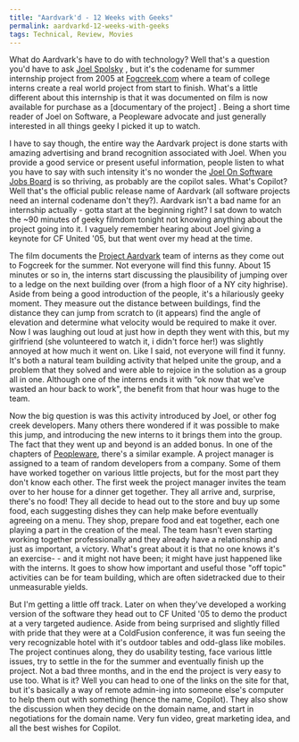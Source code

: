 ```yaml
---
title: "Aardvark'd - 12 Weeks with Geeks"
permalink: aardvarkd-12-weeks-with-geeks
tags: Technical, Review, Movies
---
```


What do Aardvark's have to do with technology? Well that's a question you'd have to ask [Joel Spolsky] , but it's the codename for summer internship project from 2005 at [Fogcreek.com] where a team of college interns create a real world project from start to finish. What's a little different about this internship is that it was documented on film is now available for purchase as a [documentary of the project] . Being a short time reader of Joel on Software, a Peopleware advocate and just generally interested in all things geeky I picked it up to watch.

I have to say though, the entire way the Aardvark project is done starts with amazing advertising and brand recognition associated with Joel. When you provide a good service or present useful information, people listen to what you have to say with such intensity it's no wonder the [Joel On Software Jobs Board] is so thriving, as probably are the copilot sales. What's Copilot? Well that's the official public release name of Aardvark (all software projects need an internal codename don't they?). Aardvark isn't a bad name for an internship actually - gotta start at the beginning right? I sat down to watch the ~90 minutes of geeky filmdom tonight not knowing anything about the project going into it. I vaguely remember hearing about Joel giving a keynote for CF United '05, but that went over my head at the time.

The film documents the [Project Aardvark] team of interns as they come out to Fogcreek for the summer. Not everyone will find this funny. About 15 minutes or so in, the interns start discussing the plausibility of jumping over to a ledge on the next building over (from a high floor of a NY city highrise). Aside from being a good introduction of the people, it's a hilariously geeky moment. They measure out the distance between buildings, find the distance they can jump from scratch to (it appears) find the angle of elevation and determine what velocity would be required to make it over. Now I was laughing out loud at just how in depth they went with this, but my girlfriend (she volunteered to watch it, i didn't force her!) was slightly annoyed at how much it went on. Like I said, not everyone will find it funny. It's both a natural team building activity that helped unite the group, and a problem that they solved and were able to rejoice in the solution as a group all in one. Although one of the interns ends it with “ok now that we've wasted an hour back to work", the benefit from that hour was huge to the team.

Now the big question is was this activity introduced by Joel, or other fog creek developers. Many others there wondered if it was possible to make this jump, and introducing the new interns to it brings them into the group. The fact that they went up and beyond is an added bonus. In one of the chapters of [Peopleware](http://www.amazon.com/Peopleware-Productive-Projects-Teams-Ed/dp/0932633439), there's a similar example. A project manager is assigned to a team of random developers from a company. Some of them have worked together on various little projects, but for the most part they don't know each other. The first week the project manager invites the team over to her house for a dinner get together. They all arrive and, surprise, there's no food! They all decide to head out to the store and buy up some food, each suggesting dishes they can help make before eventually agreeing on a menu. They shop, prepare food and eat together, each one playing a part in the creation of the meal. The team hasn't even starting working together professionally and they already have a relationship and just as important, a victory. What's great about it is that no one knows it's an exercise- - and it might not have been; it might have just happened like with the interns. It goes to show how important and useful those "off topic" activities can be for team building, which are often sidetracked due to their unmeasurable yields.

But I'm getting a little off track. Later on when they've developed a working version of the software they head out to CF United '05 to demo the product at a very targeted audience. Aside from being surprised and slightly filled with pride that they were at a ColdFusion conference, it was fun seeing the very recognizable hotel with it's outdoor tables and odd-glass like mobiles. The project continues along, they do usability testing, face various little issues, try to settle in the for the summer and eventually finish up the project. Not a bad three months, and in the end the project is very easy to use too. What is it? Well you can head to one of the links on the site for that, but it's basically a way of remote admin-ing into someone else's computer to help them out with something (hence the name, Copilot). They also show the discussion when they decide on the domain name, and start in negotiations for the domain name. Very fun video, great marketing idea, and all the best wishes for Copilot.

  [Joel Spolsky]: http://www.joelonsoftware.com/
  [Fogcreek.com]: http://fogcreek.com/
  [documentry of the project]: http://www.projectaardvark.com/movie/
  [Joel On Software Jobs Board]: http://jobs.joelonsoftware.com/
  [Project Aardvark]: http://www.projectaardvark.com/

